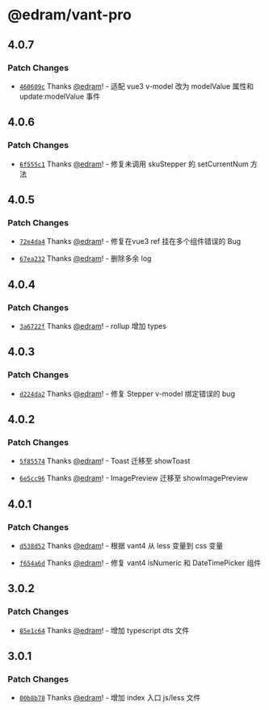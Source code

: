 # @edram/vant-pro

## 4.0.7

### Patch Changes

- [`460609c`](https://github.com/edram/vant-pro/commit/460609cd774e91e5897d985e5bd0934c8f8f1d68) Thanks [@edram](https://github.com/edram)! - 适配 vue3 v-model 改为 modelValue 属性和 update:modelValue 事件

## 4.0.6

### Patch Changes

- [`6f555c1`](https://github.com/edram/vant-pro/commit/6f555c1af6f802ec91acde35b0f19d5b3fac1d68) Thanks [@edram](https://github.com/edram)! - 修复未调用 skuStepper 的 setCurrentNum 方法

## 4.0.5

### Patch Changes

- [`72e4da4`](https://github.com/edram/vant-pro/commit/72e4da48cd6e36ac4799c439da07afbe1fdbd452) Thanks [@edram](https://github.com/edram)! - 修复在vue3 ref 挂在多个组件错误的 Bug

- [`67ea232`](https://github.com/edram/vant-pro/commit/67ea232fa2ea22f9f0516f6129e144bc9671038c) Thanks [@edram](https://github.com/edram)! - 删除多余 log

## 4.0.4

### Patch Changes

- [`3a6722f`](https://github.com/edram/vant-pro/commit/3a6722fc86223273e9ef9e27277bd7c07caeea2c) Thanks [@edram](https://github.com/edram)! - rollup 增加 types

## 4.0.3

### Patch Changes

- [`d224da2`](https://github.com/edram/vant-pro/commit/d224da279cec19f5540d2417e97d1ac5e343b4ef) Thanks [@edram](https://github.com/edram)! - 修复 Stepper v-model 绑定错误的 bug

## 4.0.2

### Patch Changes

- [`5f85574`](https://github.com/edram/vant-pro/commit/5f85574b05780c1c5109b87362c6da828c92babd) Thanks [@edram](https://github.com/edram)! - Toast 迁移至 showToast

- [`6e5cc96`](https://github.com/edram/vant-pro/commit/6e5cc96ab6b3835cbac655cd84f460d8591ebec6) Thanks [@edram](https://github.com/edram)! - ImagePreview 迁移至 showImagePreview

## 4.0.1

### Patch Changes

- [`d538d52`](https://github.com/edram/vant-pro/commit/d538d5235fcb55cbff1db8ef422cdc65f477123a) Thanks [@edram](https://github.com/edram)! - 根据 vant4 从 less 变量到 css 变量

- [`f654a6d`](https://github.com/edram/vant-pro/commit/f654a6df5965b77406054ca695415c011e54bd0b) Thanks [@edram](https://github.com/edram)! - 修复 vant4 isNumeric 和 DateTimePicker 组件

## 3.0.2

### Patch Changes

- [`85e1c64`](https://github.com/edram/vant-pro/commit/85e1c64933371ba389fdd4196379060e43b1a5b6) Thanks [@edram](https://github.com/edram)! - 增加 typescript dts 文件

## 3.0.1

### Patch Changes

- [`00b8b78`](https://github.com/edram/vant-pro/commit/00b8b78a450ac8eae2c1411c1772e42f2e6c6c05) Thanks [@edram](https://github.com/edram)! - 增加 index 入口 js/less 文件
